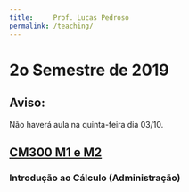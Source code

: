 ```yaml
---
title:     Prof. Lucas Pedroso
permalink: /teaching/
---
```


# 2o Semestre de 2019

## Aviso:
Não haverá aula na quinta-feira dia 03/10.

## [CM300 M1 e M2](./CM300/)
### Introdução ao Cálculo (Administração)
